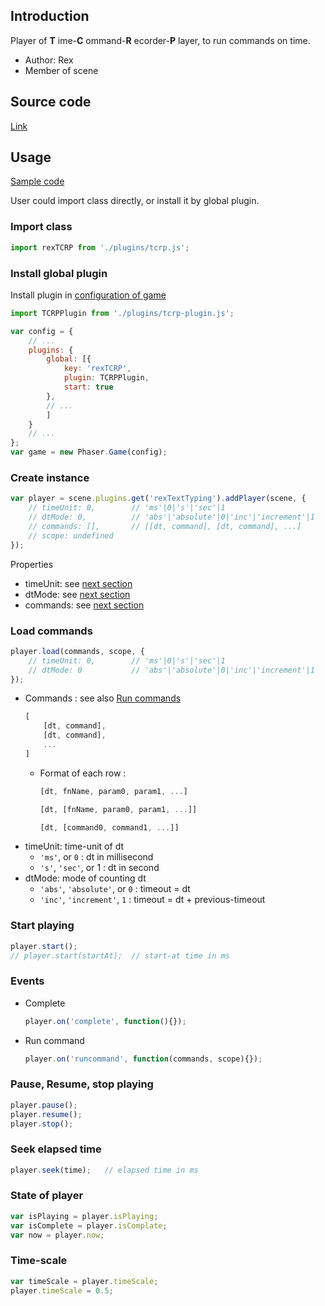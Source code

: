 ## Introduction

Player of **T** ime-**C** ommand-**R** ecorder-**P** layer, to run commands on time.

- Author: Rex
- Member of scene

## Source code

[Link](https://github.com/rexrainbow/phaser3-rex-notes/blob/master/plugins/tcrp/PlayerPlugin.js)

## Usage

[Sample code](https://github.com/rexrainbow/phaser3-rex-notes/tree/master/examples/tcrp)

User could import class directly, or install it by global plugin.

### Import class

```javascript
import rexTCRP from './plugins/tcrp.js';
```

### Install global plugin

Install plugin in [configuration of game](game.md#configuration)

```javascript
import TCRPPlugin from './plugins/tcrp-plugin.js';

var config = {
    // ...
    plugins: {
        global: [{
            key: 'rexTCRP',
            plugin: TCRPPlugin,
            start: true
        },
        // ...
        ]
    }
    // ...
};
var game = new Phaser.Game(config);
```

### Create instance

```javascript
var player = scene.plugins.get('rexTextTyping').addPlayer(scene, {
    // timeUnit: 0,        // 'ms'|0|'s'|'sec'|1
    // dtMode: 0,          // 'abs'|'absolute'|0|'inc'|'increment'|1
    // commands: [],       // [[dt, command], [dt, command], ...]
    // scope: undefined
});
```

Properties

- timeUnit: see [next section](tcrpplayerplugin.md#load-commands)
- dtMode: see [next section](tcrpplayerplugin.md#load-commands)
- commands: see [next section](tcrpplayerplugin.md#load-commands)

### Load commands

```javascript
player.load(commands, scope, {
    // timeUnit: 0,        // 'ms'|0|'s'|'sec'|1
    // dtMode: 0           // 'abs'|'absolute'|0|'inc'|'increment'|1
});
```

- Commands : see also [Run commands](runcommands.md)
    ```javascript
    [
        [dt, command],
        [dt, command],
        ...
    ]
    ```
    - Format of each row :
        ```javascript
        [dt, fnName, param0, param1, ...]
        ```
        ```javascript
        [dt, [fnName, param0, param1, ...]]
        ```
        ```javascript
        [dt, [command0, command1, ...]]
        ```
- timeUnit: time-unit of dt
    - `'ms'`, or `0` : dt in millisecond
    - `'s'`, `'sec'`, or 1 : dt in second
- dtMode: mode of counting dt
    - `'abs'`, `'absolute'`, or `0` : timeout = dt
    - `'inc'`, `'increment'`, `1` : timeout = dt + previous-timeout

### Start playing

```javascript
player.start();
// player.start(startAt);  // start-at time in ms
```

### Events

- Complete
    ```javascript
    player.on('complete', function(){});
    ```
- Run command
    ```javascript
    player.on('runcommand', function(commands, scope){});
    ```

### Pause, Resume, stop playing

```javascript
player.pause();
player.resume();
player.stop();
```

### Seek elapsed time

```javascript
player.seek(time);   // elapsed time in ms
```

### State of player

```javascript
var isPlaying = player.isPlaying;
var isComplete = player.isComplate;
var now = player.now;
```

### Time-scale

```javascript
var timeScale = player.timeScale;
player.timeScale = 0.5;
```